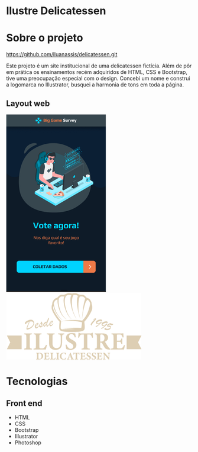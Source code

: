 # Ilustre Delicatessen 

# Sobre o projeto

https://github.com/lluanassis/delicatessen.git

Este projeto é um site institucional de uma delicatessen fictícia. Além de pôr em prática os ensinamentos recém adquiridos de HTML, CSS e Bootstrap, tive uma preocupação especial com o design. Concebi um nome e construi a logomarca no Illustrator, busquei a harmonia de tons em toda a página. 

## Layout web
![Web 1](https://github.com/acenelio/assets/raw/main/sds1/mobile1.png) ![Web 2](https://raw.githubusercontent.com/lluanassis/delicatessen/master/images/pao-01.png)

# Tecnologias
## Front end
- HTML 
- CSS
- Bootstrap
- Illustrator
- Photoshop


